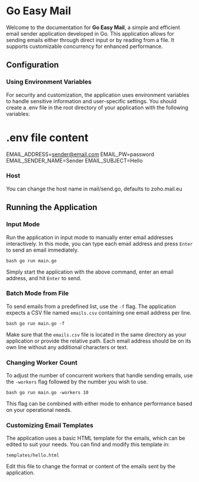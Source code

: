 # Go Easy Mail

Welcome to the documentation for **Go Easy Mail**, a simple and efficient email sender application developed in Go. This application allows for sending emails either through direct input or by reading from a file. It supports customizable concurrency for enhanced performance.


## Configuration

### Using Environment Variables
For security and customization, the application uses environment variables to handle sensitive information and user-specific settings. You should create a .env file in the root directory of your application with the following variables:


# .env file content
EMAIL_ADDRESS=sender@email.com
EMAIL_PW=password
EMAIL_SENDER_NAME=Sender
EMAIL_SUBJECT=Hello

### Host
You can change the host name in mail/send.go, defaults to zoho.mail.eu


## Running the Application

### Input Mode

Run the application in input mode to manually enter email addresses interactively. In this mode, you can type each email address and press `Enter` to send an email immediately.

`bash
go run main.go
`

Simply start the application with the above command, enter an email address, and hit `Enter` to send.

### Batch Mode from File

To send emails from a predefined list, use the `-f` flag. The application expects a CSV file named `emails.csv` containing one email address per line.

`bash
go run main.go -f
`

Make sure that the `emails.csv` file is located in the same directory as your application or provide the relative path. Each email address should be on its own line without any additional characters or text.

### Changing Worker Count

To adjust the number of concurrent workers that handle sending emails, use the `-workers` flag followed by the number you wish to use.

`bash
go run main.go -workers 10
`

This flag can be combined with either mode to enhance performance based on your operational needs.

### Customizing Email Templates

The application uses a basic HTML template for the emails, which can be edited to suit your needs. You can find and modify this template in:

`
templates/hello.html
`

Edit this file to change the format or content of the emails sent by the application.
